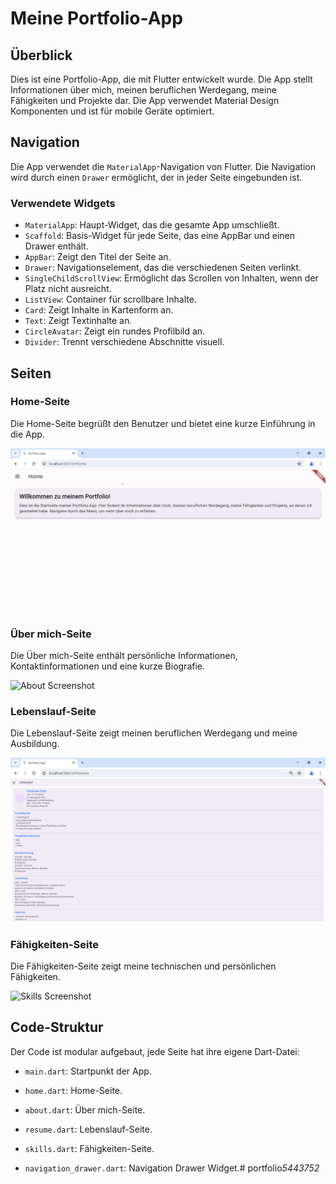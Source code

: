 # Meine Portfolio-App

## Überblick

Dies ist eine Portfolio-App, die mit Flutter entwickelt wurde. Die App stellt Informationen über mich, meinen beruflichen Werdegang, meine Fähigkeiten und Projekte dar. Die App verwendet Material Design Komponenten und ist für mobile Geräte optimiert.

## Navigation

Die App verwendet die `MaterialApp`-Navigation von Flutter. Die Navigation wird durch einen `Drawer` ermöglicht, der in jeder Seite eingebunden ist.

### Verwendete Widgets

- `MaterialApp`: Haupt-Widget, das die gesamte App umschließt.
- `Scaffold`: Basis-Widget für jede Seite, das eine AppBar und einen Drawer enthält.
- `AppBar`: Zeigt den Titel der Seite an.
- `Drawer`: Navigationselement, das die verschiedenen Seiten verlinkt.
- `SingleChildScrollView`: Ermöglicht das Scrollen von Inhalten, wenn der Platz nicht ausreicht.
- `ListView`: Container für scrollbare Inhalte.
- `Card`: Zeigt Inhalte in Kartenform an.
- `Text`: Zeigt Textinhalte an.
- `CircleAvatar`: Zeigt ein rundes Profilbild an.
- `Divider`: Trennt verschiedene Abschnitte visuell.

## Seiten

### Home-Seite

Die Home-Seite begrüßt den Benutzer und bietet eine kurze Einführung in die App.

![Home Screenshot](./screenshots/home.page.png)

### Über mich-Seite

Die Über mich-Seite enthält persönliche Informationen, Kontaktinformationen und eine kurze Biografie.

![About Screenshot](./screenshots/über_mich.page.png)

### Lebenslauf-Seite

Die Lebenslauf-Seite zeigt meinen beruflichen Werdegang und meine Ausbildung.

![Resume Screenshot](./screenshots/lebenslauf.page.png)

### Fähigkeiten-Seite

Die Fähigkeiten-Seite zeigt meine technischen und persönlichen Fähigkeiten.

![Skills Screenshot](./screenshots/fähigkeit.page.png)

## Code-Struktur

Der Code ist modular aufgebaut, jede Seite hat ihre eigene Dart-Datei:

- `main.dart`: Startpunkt der App.
- `home.dart`: Home-Seite.
- `about.dart`: Über mich-Seite.
- `resume.dart`: Lebenslauf-Seite.

- `skills.dart`: Fähigkeiten-Seite.
- `navigation_drawer.dart`: Navigation Drawer Widget.#   p o r t f o l i o _ 5 4 4 3 7 5 2 _ 
 
 